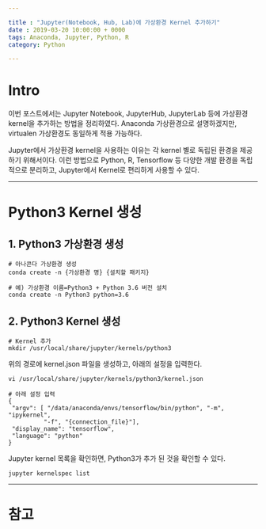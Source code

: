 ```yaml
---

title : "Jupyter(Notebook, Hub, Lab)에 가상환경 Kernel 추가하기"
date : 2019-03-20 10:00:00 + 0000
tags: Anaconda, Jupyter, Python, R
category: Python

---
```


# Intro
이번 포스트에서는 Jupyter Notebook, JupyterHub, JupyterLab 등에 가상환경 kernel을 추가하는 방법을 정리하였다. Anaconda 가상환경으로 설명하겠지만, virtualen 가상환경도 동일하게 적용 가능하다.

Jupyter에서 가상환경 kernel을 사용하는 이유는 각 kernel 별로 독립된 환경을 제공하기 위해서이다. 이런 방법으로 Python, R, Tensorflow 등 다양한 개발 환경을 독립적으로 분리하고, Jupyter에서 Kernel로 편리하게 사용할 수 있다.

***

# Python3 Kernel 생성

## 1. Python3 가상환경 생성

```
# 아나콘다 가상환경 생성
conda create -n {가상환경 명} {설치할 패키지}

# 예) 가상환경 이름=Python3 + Python 3.6 버전 설치
conda create -n Python3 python=3.6
```

## 2. Python3 Kernel 생성

```
# Kernel 추가
mkdir /usr/local/share/jupyter/kernels/python3
```

위의 경로에 kernel.json 파일을 생성하고, 아래의 설정을 입력한다.
```
vi /usr/local/share/jupyter/kernels/python3/kernel.json

# 아래 설정 입력
{
 "argv": [ "/data/anaconda/envs/tensorflow/bin/python", "-m", "ipykernel",
          "-f", "{connection_file}"],
 "display_name": "tensorflow",
 "language": "python"
}
```

Jupyter kernel 목록을 확인하면, Python3가 추가 된 것을 확인할 수 있다.
```
jupyter kernelspec list
```

***

# 참고
